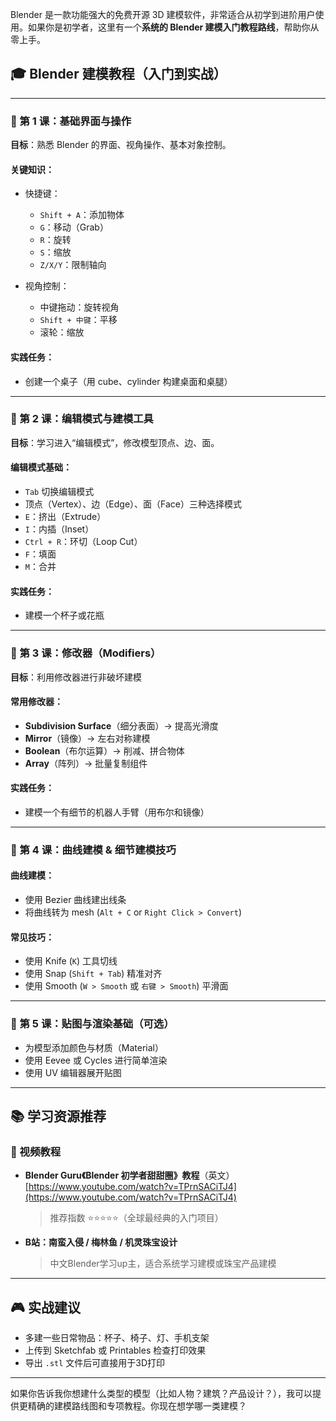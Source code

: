 Blender 是一款功能强大的免费开源 3D 建模软件，非常适合从初学到进阶用户使用。如果你是初学者，这里有一个**系统的 Blender 建模入门教程路线**，帮助你从零上手。

## 🎓 Blender 建模教程（入门到实战）

---

### 🧱 第 1 课：基础界面与操作

**目标**：熟悉 Blender 的界面、视角操作、基本对象控制。

#### 关键知识：

* 快捷键：

  * `Shift + A`：添加物体
  * `G`：移动（Grab）
  * `R`：旋转
  * `S`：缩放
  * `Z/X/Y`：限制轴向
* 视角控制：

  * 中键拖动：旋转视角
  * `Shift + 中键`：平移
  * 滚轮：缩放

#### 实践任务：

* 创建一个桌子（用 cube、cylinder 构建桌面和桌腿）

---

### 🧱 第 2 课：编辑模式与建模工具

**目标**：学习进入“编辑模式”，修改模型顶点、边、面。

#### 编辑模式基础：

* `Tab` 切换编辑模式
* 顶点（Vertex）、边（Edge）、面（Face）三种选择模式
* `E`：挤出（Extrude）
* `I`：内插（Inset）
* `Ctrl + R`：环切（Loop Cut）
* `F`：填面
* `M`：合并

#### 实践任务：

* 建模一个杯子或花瓶

---

### 🧱 第 3 课：修改器（Modifiers）

**目标**：利用修改器进行非破坏建模

#### 常用修改器：

* **Subdivision Surface**（细分表面）→ 提高光滑度
* **Mirror**（镜像）→ 左右对称建模
* **Boolean**（布尔运算）→ 削减、拼合物体
* **Array**（阵列）→ 批量复制组件

#### 实践任务：

* 建模一个有细节的机器人手臂（用布尔和镜像）

---

### 🧱 第 4 课：曲线建模 & 细节建模技巧

#### 曲线建模：

* 使用 Bezier 曲线建出线条
* 将曲线转为 mesh (`Alt + C` or `Right Click > Convert`)

#### 常见技巧：

* 使用 Knife (`K`) 工具切线
* 使用 Snap (`Shift + Tab`) 精准对齐
* 使用 Smooth (`W > Smooth` 或 `右键 > Smooth`) 平滑面

---

### 🧱 第 5 课：贴图与渲染基础（可选）

* 为模型添加颜色与材质（Material）
* 使用 Eevee 或 Cycles 进行简单渲染
* 使用 UV 编辑器展开贴图

---

## 📚 学习资源推荐

### 🎥 视频教程

* **Blender Guru《Blender 初学者甜甜圈》教程**（英文）
  [https://www.youtube.com/watch?v=TPrnSACiTJ4](https://www.youtube.com/watch?v=TPrnSACiTJ4)

  > 推荐指数 ⭐⭐⭐⭐⭐（全球最经典的入门项目）

* **B站：南蛮入侵 / 梅林鱼 / 机灵珠宝设计**

  > 中文Blender学习up主，适合系统学习建模或珠宝产品建模

---

## 🎮 实战建议

* 多建一些日常物品：杯子、椅子、灯、手机支架
* 上传到 Sketchfab 或 Printables 检查打印效果
* 导出 `.stl` 文件后可直接用于3D打印

---

如果你告诉我你想建什么类型的模型（比如人物？建筑？产品设计？），我可以提供更精确的建模路线图和专项教程。你现在想学哪一类建模？
